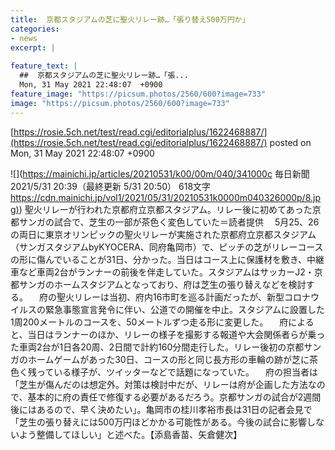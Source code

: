 ```yaml
---
title:  京都スタジアムの芝に聖火リレー跡…「張り替え500万円か」  
categories:
- news
excerpt: |
  
feature_text: |
  ##  京都スタジアムの芝に聖火リレー跡…「張...
  Mon, 31 May 2021 22:48:07  +0900
feature_image: "https://picsum.photos/2560/600?image=733"
image: "https://picsum.photos/2560/600?image=733"
---
```


[https://rosie.5ch.net/test/read.cgi/editorialplus/1622468887/](https://rosie.5ch.net/test/read.cgi/editorialplus/1622468887/)
posted on Mon, 31 May 2021 22:48:07  +0900

<!--more-->

![](https://mainichi.jp/articles/20210531/k00/00m/040/341000c 毎日新聞 2021/5/31 20:39（最終更新 5/31 20:50） 618文字 [https://cdn.mainichi.jp/vol1/2021/05/31/20210531k0000m040326000p/8.jpg)](https://cdn.mainichi.jp/vol1/2021/05/31/20210531k0000m040326000p/8.jpg)) 聖火リレーが行われた京都府立京都スタジアム。リレー後に初めてあった京都サンガの試合で、芝生の一部が茶色く変色していた＝読者提供 　5月25、26の両日に東京オリンピックの聖火リレーが実施された京都府立京都スタジアム（サンガスタジアムbyKYOCERA、同府亀岡市）で、ピッチの芝がリレーコースの形に傷んでいることが31日、分かった。当日はコース上に保護材を敷き、中継車など車両2台がランナーの前後を伴走していた。スタジアムはサッカーJ2・京都サンガのホームスタジアムとなっており、府は芝生の張り替えなどを検討する。 　府の聖火リレーは当初、府内16市町を巡る計画だったが、新型コロナウイルスの緊急事態宣言発令に伴い、公道での開催を中止。スタジアムに設置した1周200メートルのコースを、50メートルずつ走る形に変更した。 　府によると、当日はランナーのほか、リレーの様子を撮影する報道や大会関係者らが乗った車両2台が1日各20周、2日間で計約160分間走行した。リレー後初の京都サンガのホームゲームがあった30日、コースの形と同じ長方形の車輪の跡が芝に茶色く残っている様子が、ツイッターなどで話題になっていた。 　府の担当者は「芝生が傷んだのは想定外。対策は検討中だが、リレーは府が企画した方法なので、基本的に府の責任で修復する必要があるだろう。京都サンガの試合が2週間後にはあるので、早く決めたい」。亀岡市の桂川孝裕市長は31日の記者会見で「芝生の張り替えには500万円ほどかかる可能性がある。今後の試合に影響しないよう整備してほしい」と述べた。【添島香苗、矢倉健次】
